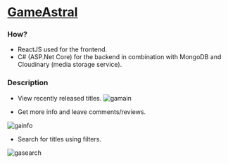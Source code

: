 # <a href="https://gameastral-057014ee9b02.herokuapp.com/">GameAstral</a>

### How?
* ReactJS used for the frontend.
* C# (ASP.Net Core) for the backend in combination with MongoDB and Cloudinary (media storage service).

### Description
* View recently released titles.
  ![gamain](https://github.com/MtheMartian/gamestar/assets/105645430/a2743152-beb0-48f7-ada1-80b21965a08b)

* Get more info and leave comments/reviews.
  
![gainfo](https://github.com/MtheMartian/gamestar/assets/105645430/0bc69fb3-c2a8-4c0f-9c73-b04a56c41991)

* Search for titles using filters.

![gasearch](https://github.com/MtheMartian/gamestar/assets/105645430/32d16fc4-12bf-4b18-95d7-3b15a89ef60f)
